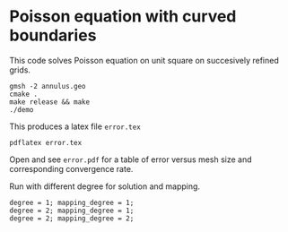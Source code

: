 # Poisson equation with curved boundaries

This code solves Poisson equation on unit square on succesively refined grids.

```shell
gmsh -2 annulus.geo
cmake .
make release && make
./demo
```

This produces a latex file `error.tex`

```shell
pdflatex error.tex
```

Open and see `error.pdf` for a table of error versus mesh size and corresponding convergence rate.

Run with different degree for solution and mapping.

```
degree = 1; mapping_degree = 1;
degree = 2; mapping_degree = 1;
degree = 2; mapping_degree = 2;
```
